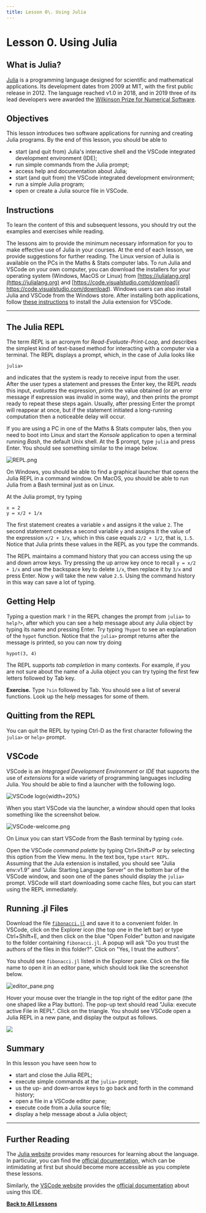 ```yaml
---
title: Lesson 0\. Using Julia
---
```


# Lesson 0. Using Julia

## What is Julia?

[Julia](https://julialang.org/) is a programming language designed for 
scientific and mathematical applications.  Its development dates from 2009 
at MIT, with the first public release in 2012.  The language reached v1.0 
in 2018, and in 2019 three of its lead developers were awarded the 
[Wilkinson Prize for Numerical Software](https://news.mit.edu/2018/julia-language-co-creators-win-james-wilkinson-prize-numerical-software-1226).

## Objectives

This lesson introduces two software applications for running and creating 
Julia programs.  By the end of this lesson, you should be able to

* start (and quit from) Julia's interactive shell and the VSCode integrated 
development environment (IDE);
* run simple commands from the Julia prompt;
* access help and documentation about Julia;
* start (and quit from) the VSCode integrated development environment;
* run a simple Julia program;
* open or create a Julia source file in VSCode.

## Instructions

To learn the content of this and subsequent lessons, you should try out the 
examples and exercises while reading.

The lessons aim to provide the minimum necessary information for you to make 
effective use of Julia in your courses.  At the end of each lesson, we 
provide suggestions for further reading. The Linux version of Julia is 
available on the PCs in the Maths & Stats computer labs.  To run Julia and
VSCode on your own computer, you can download the installers for your
operating system (Windows, MacOS or Linux) from
[https://julialang.org](https://julialang.org) and 
[https://code.visualstudio.com/download](
https://code.visualstudio.com/download).
Windows users can also install Julia and VSCode from the Windows store.
After installing both applications, follow
[these instructions](https://code.visualstudio.com/docs/languages/julia) to
install the Julia extension for VSCode.

* * *

## The Julia REPL

The term *REPL* is an acronym for *Read-Evaluate-Print-Loop*, and describes 
the simplest kind of text-based method for interacting with a computer via 
a terminal.  The REPL displays a prompt, which, in the case of Julia looks 
like

```
julia>
```

and indicates that the system is ready to receive input from the user.  
After the user types a statement and presses the Enter key, the REPL *reads* 
this input, *evaluates* the expression, *prints* the value obtained (or an 
error message if expression was invalid in some way), and then prints the 
prompt ready to repeat these steps again.  Usually, after pressing Enter the 
prompt will reappear at once, but if the statement initiated a long-running 
computation then a noticeable delay will occur.

If you are using a PC in one of the Maths & Stats computer labs, then you 
need to boot into Linux and start the *Konsole* application to open a 
terminal running *Bash*, the default Unix shell.  At the $ prompt, type 
`julia` and press Enter.  You should see something similar to the image 
below.

![REPL.png](../resources/REPL.png)

On Windows, you should be able to find a graphical launcher that opens the 
Julia REPL in a command window.  On MacOS, you should be able to run Julia 
from a Bash terminal just as on Linux.

At the Julia prompt, try typing

```
x = 2
y = x/2 + 1/x
```

The first statement creates a variable `x` and assigns it the value `2`. The 
second statement creates a second variable `y` and assigns it the value of 
the expression `x/2 + 1/x`, which in this case equals `2/2 + 1/2`, that is, 
`1.5`.  Notice that Julia prints these values in the REPL as you type the 
commands. 

The REPL maintains a command history that you can access using the up and 
down arrow keys.  Try pressing the up arrow key once to recall
`y = x/2 + 1/x` and use the backspace key to delete `1/x`, then replace it 
by `3/x` and press Enter.  Now `y` will take the new value `2.5`.  Using the 
command history in this way can save a lot of typing.

## Getting Help

Typing a question mark `?` in the REPL changes the prompt from `julia>` to 
`help?>`, after which you can see a help message about any Julia object by 
typing its name and pressing Enter.  Try typing `?hypot` to see an 
explanation of the `hypot` function. Notice that the `julia>` prompt returns 
after the message is printed, so you can now try doing

```
hypot(3, 4)
```

The REPL supports *tab completion* in many contexts.  For example, if you 
are not sure about the name of a Julia object you can try typing the first 
few letters followed by Tab key.  

**Exercise.** Type `?sin` followed by Tab.  You should see a list of several 
functions.  Look up the help messages for some of them.

## Quitting from the REPL

You can quit the REPL by typing Ctrl-D as the first character following the
`julia>` or `help>` prompt.

## VSCode

VSCode is an *Integraged Development Environment* or *IDE* that supports 
the use of *extensions* for a wide variety of programming languages 
including Julia.  You should be able to find a launcher with the following 
logo.

![VSCode logo](../resources/vscode.png){width=20%}

When you start VSCode via the launcher, a window should open that looks 
something like the screenshot below.

![VSCode-welcome.png](../resources/VSCode-welcome.png)

On Linux you can start VSCode from the Bash terminal by typing `code`.

Open the VSCode *command palette* by typing Ctrl+Shift+P or by selecting 
this option from the View menu.  In the text box, type `start REPL`.  
Assuming that the Jula extension is installed, you should see "Julia env:v1.9" 
and "Julia: Starting Language Server" on the bottom bar of the VSCode window,
and soon one of the panes should display the `julia>` prompt.  VSCode will 
start downloading some cache files, but you can start using the REPL 
immediately.

## Running .jl Files

Download the file [`fibonacci.jl`](../downloads/fibonacci.jl) and save it to a 
convenient folder.  In VSCode, click on the Explorer icon (the top one in 
the left bar) or type Ctrl+Shift+E, and then click on the blue "Open Folder" 
button and navigate to the folder containing `fibonacci.jl`.  A popup will ask 
"Do you trust the authors of the files in this folder?".  Click on 
"Yes, I trust the authors".

You should see `fibonacci.jl` listed in the Explorer pane.  Click on the file 
name to open it in an editor pane, which should look like the screenshot 
below.

![editor_pane.png](../resources/editor_pane.png)

Hover your mouse over the triangle in the top right of the editor pane (the 
one shaped like a Play button).  The pop-up text should read 
"Julia: execute active File in REPL".  Click on the triangle.  You should 
see VSCode open a Julia REPL in a new pane, and display the output as follows.

![](../resources/fibonacci_output.png)

## Summary

In this lesson you have seen how to

* start and close the Julia REPL;
* execute simple commands at the `julia>` prompt;
* us the up- and down-arrow keys to go back and forth in the command history;
* open a file in a VSCode editor pane;
* execute code from a Julia source file;
* display a help message about a Julia object;

* * *

## Further Reading

The [Julia website](https://julialang.org) provides many resources for
learning about the language.  In particular, you can find the
[official documentation](https://docs.julialang.org/en/v1/), which can be
intimidating at first but should become more accessible as you complete
these lessons.

Similarly, the [VSCode website](https://code.visualstudio.com/) provides the
[official documentation](https://code.visualstudio.com/docs) about using 
this IDE.  

[**Back to All Lessons**](../index.html)
